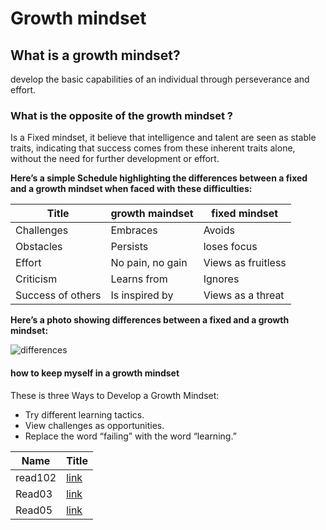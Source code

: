 # **Growth mindset**
## What is a growth mindset?
 develop  the basic capabilities of an individual  through perseverance and effort.
 ### What is the opposite of the growth mindset ? ###
 Is a Fixed mindset, it believe that intelligence and talent are seen as stable traits, indicating that success comes from these inherent traits alone, without the need for further development or effort.
 
 **Here’s a simple Schedule highlighting the differences between a fixed and a growth mindset when faced with these difficulties:**

Title|growth maindset|fixed mindset
|---|----|----
Challenges|Embraces|Avoids
Obstacles|Persists|loses focus
Effort|No pain, no gain|Views as fruitless
Criticism|Learns from|Ignores
Success of others|Is inspired by|Views as a threat


**Here’s a photo showing differences between a fixed and a growth mindset:**

![differences](https://ideapod.com/wp-content/uploads/2019/04/Fixed-vs-Growth_-The-two-basic-mindsets-that-shape-our-lives-compressor-1152x603.jpg)

#### **how to keep myself in a growth mindset** ####
These is three Ways to Develop a Growth Mindset:
- Try different learning tactics.
- View challenges as opportunities.
- Replace the word “failing” with the word “learning.”

Name|Title
|---|---|
read102|[link](https://shahdaljalam.github.io/reading-notes/read102)
Read03|[link](https://shahdaljalam.github.io/reading-notes/Read03)
Read05|[link](https://shahdaljalam.github.io/reading-notes/read05)